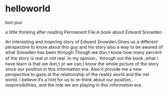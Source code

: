 # helloworld

bon jour

a little thinking after reading Permanent File.A book about Edward Snowden.

An interesting and inspiring story of Edward Snowden.Gives us a different perspective to know about this guy and his story also a way to be awared of what Snowden has been through.Though we don,t know how many percent of the story is real or not real.
In my opinion，through out the book ,what i have learn is that we don,t or we can,t know the whole picture of the story since our position in this information era.
Also it provide me a new perspective to gaze at the relationship of the reality world and the net world.
I believe it’s a hint for us to re-think about our position, responsibilities, and the role we are playing in this information era.
